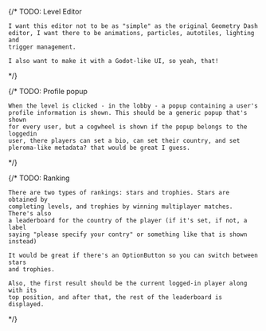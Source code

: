 {/*
    TODO: Level Editor

    I want this editor not to be as "simple" as the original Geometry Dash
    editor, I want there to be animations, particles, autotiles, lighting and
    trigger management.

    I also want to make it with a Godot-like UI, so yeah, that!
*/}

{/*
    TODO: Profile popup

    When the level is clicked - in the lobby - a popup containing a user's
    profile information is shown. This should be a generic popup that's shown
    for every user, but a cogwheel is shown if the popup belongs to the loggedin
    user, there players can set a bio, can set their country, and set
    pleroma-like metadata? that would be great I guess.
*/}

{/*
    TODO: Ranking

    There are two types of rankings: stars and trophies. Stars are obtained by
    completing levels, and trophies by winning multiplayer matches. There's also
    a leaderboard for the country of the player (if it's set, if not, a label
    saying "please specify your contry" or something like that is shown instead)

    It would be great if there's an OptionButton so you can switch between stars
    and trophies.

    Also, the first result should be the current logged-in player along with its
    top position, and after that, the rest of the leaderboard is displayed.
*/}